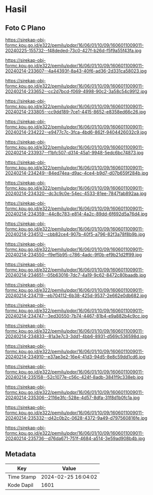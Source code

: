 # Hasil

## Foto C Plano

https://sirekap-obj-formc.kpu.go.id/e322/pemilu/pdpr/16/06/01/10/09/1606011009011-20240225-155732--f48deded-73c0-427f-b26d-f5f9a55f43fa.jpg

https://sirekap-obj-formc.kpu.go.id/e322/pemilu/pdpr/16/06/01/10/09/1606011009011-20240214-233607--4a44393f-8a43-40f6-ad36-2d331ca58023.jpg

https://sirekap-obj-formc.kpu.go.id/e322/pemilu/pdpr/16/06/01/10/09/1606011009011-20240214-233652--cc2d7bcd-f069-4998-90c2-3a58c54c9912.jpg

https://sirekap-obj-formc.kpu.go.id/e322/pemilu/pdpr/16/06/01/10/09/1606011009011-20240214-233805--cc9dd189-7ce1-4415-8652-e8358ed66c26.jpg

https://sirekap-obj-formc.kpu.go.id/e322/pemilu/pdpr/16/06/01/10/09/1606011009011-20240214-234222--e9477c7c-3fca-4bd6-862f-9404426032c9.jpg

https://sirekap-obj-formc.kpu.go.id/e322/pemilu/pdpr/16/06/01/10/09/1606011009011-20240214-233937--f1bfc507-d314-45a1-9948-5edc6bc74873.jpg

https://sirekap-obj-formc.kpu.go.id/e322/pemilu/pdpr/16/06/01/10/09/1606011009011-20240214-234249--84ed74ea-d9ac-4ce4-b9d7-d07b659f284b.jpg

https://sirekap-obj-formc.kpu.go.id/e322/pemilu/pdpr/16/06/01/10/09/1606011009011-20240214-234320--dc3c9c0e-54ec-4533-81ee-7847fab892aa.jpg

https://sirekap-obj-formc.kpu.go.id/e322/pemilu/pdpr/16/06/01/10/09/1606011009011-20240214-234359--44c8c783-e814-4a2c-89dd-6f692d5a76d4.jpg

https://sirekap-obj-formc.kpu.go.id/e322/pemilu/pdpr/16/06/01/10/09/1606011009011-20240214-234512--cbb82ce4-907b-40f5-a796-82f3a78f8b9b.jpg

https://sirekap-obj-formc.kpu.go.id/e322/pemilu/pdpr/16/06/01/10/09/1606011009011-20240214-234550--f9ef5b95-c786-4adc-9f0b-ef9b21d2ff99.jpg

https://sirekap-obj-formc.kpu.go.id/e322/pemilu/pdpr/16/06/01/10/09/1606011009011-20240214-234651--05b63016-7dc7-4a19-9c62-8472c80baadb.jpg

https://sirekap-obj-formc.kpu.go.id/e322/pemilu/pdpr/16/06/01/10/09/1606011009011-20240214-234719--eb704112-6b38-425d-9537-2e662e0db682.jpg

https://sirekap-obj-formc.kpu.go.id/e322/pemilu/pdpr/16/06/01/10/09/1606011009011-20240214-234747--3ed30550-7b74-4467-81b4-e9a882b4c9cc.jpg

https://sirekap-obj-formc.kpu.go.id/e322/pemilu/pdpr/16/06/01/10/09/1606011009011-20240214-234833--81a3e7c3-3dd1-4bb6-8931-d569c536598d.jpg

https://sirekap-obj-formc.kpu.go.id/e322/pemilu/pdpr/16/06/01/10/09/1606011009011-20240214-234910--e37ae3e2-16e4-41d3-94d5-8e8c59dd1cd6.jpg

https://sirekap-obj-formc.kpu.go.id/e322/pemilu/pdpr/16/06/01/10/09/1606011009011-20240214-235158--52c1077e-c56c-424f-8adb-3841f9c338eb.jpg

https://sirekap-obj-formc.kpu.go.id/e322/pemilu/pdpr/16/06/01/10/09/1606011009011-20240214-235306--2116e3fc-528e-4d57-8dfa-31f8d1b0fc1a.jpg

https://sirekap-obj-formc.kpu.go.id/e322/pemilu/pdpr/16/06/01/10/09/1606011009011-20240214-235332--d42c0b2c-0628-4372-9a49-d797560816fe.jpg

https://sirekap-obj-formc.kpu.go.id/e322/pemilu/pdpr/16/06/01/10/09/1606011009011-20240214-235736--d76da671-751f-4684-a514-3e59ad908b4b.jpg


## Metadata

| Key        | Value               |
| ---------- | ------------------- |
| Time Stamp | 2024-02-25 16:04:02 |
| Kode Dapil | 1601                |



